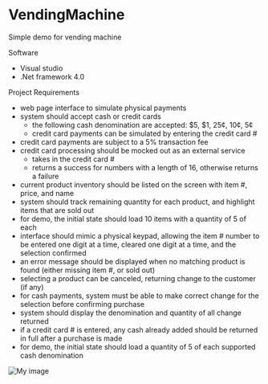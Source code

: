 # VendingMachine
Simple demo for vending machine

Software
- Visual studio
- .Net framework 4.0

Project Requirements
- web page interface to simulate physical payments
- system should accept cash or credit cards 
  - the following cash denomination are accepted: $5, $1, 25¢, 10¢, 5¢ 
  - credit card payments can be simulated by entering the credit card # 
- credit card payments are subject to a 5% transaction fee 
- credit card processing should be mocked out as an external service 
  - takes in the credit card # 
  - returns a success for numbers with a length of 16, otherwise returns a failure 
- current product inventory should be listed on the screen with item #, price, and name 
- system should track remaining quantity for each product, and highlight items that are sold out 
- for demo, the initial state should load 10 items with a quantity of 5 of each 
- interface should mimic a physical keypad, allowing the item # number to be entered one digit at a time, cleared one digit at a time, and the selection confirmed 
- an error message should be displayed when no matching product is found (either missing item #, or sold out) 
- selecting a product can be canceled, returning change to the customer (if any) 
- for cash payments, system must be able to make correct change for the selection before confirming purchase 
- system should display the denomination and quantity of all change returned 
- if a credit card # is entered, any cash already added should be returned in full after a purchase is made 
- for demo, the initial state should load a quantity of 5 of each supported cash denomination

![My image](https://github.com/BennyLWK/VendingMachine/blob/master/DashboardUI.jpg)
